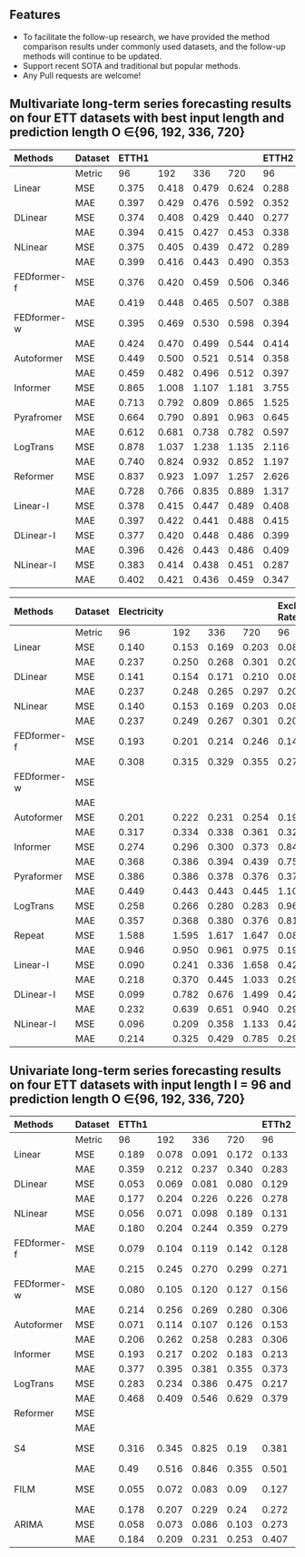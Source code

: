 ## Features
- To facilitate the follow-up research, we have provided the method comparison results under commonly used datasets, and the follow-up methods will continue to be updated.
- Support recent SOTA and traditional but popular methods.
- Any Pull requests are welcome!

## Multivariate long-term series forecasting results on four ETT datasets with best input length and prediction length O ∈{96, 192, 336, 720}

|Methods|Dataset|ETTH1| | | |ETTH2| | | |ETTm1| | | |ETTm2| | | |
|:----|:----|:----|:----|:----|:----|:----|:----|:----|:----|:----|:----|:----|:----|:----|:----|:----|:----|
| |Metric|96|192|336|720|96|192|336|720|96|192|336|720|96|192|336|720|
|Linear|MSE|0.375|0.418|0.479|0.624|0.288|0.377|0.452|0.698|0.308|0.340|0.376|0.440|0.168|0.232|0.320|0.413|
| |MAE|0.397|0.429|0.476|0.592|0.352|0.413|0.461|0.595|0.352|0.369|0.393|0.435|0.262|0.308|0.373|0.435|
|DLinear|MSE|0.374|0.408|0.429|0.440|0.277|0.344|0.357|0.394|0.306|0.349|0.375|0.433|0.167|0.221|0.274|0.368|
| |MAE|0.394|0.415|0.427|0.453|0.338|0.381|0.400|0.436|0.348|0.375|0.388|0.422|0.255|0.293|0.327|0.384|
|NLinear|MSE|0.375|0.405|0.439|0.472|0.289|0.383|0.448|0.605|0.299|0.335|0.369|0.425|0.167|0.224|0.281|0.397|
| |MAE|0.399|0.416|0.443|0.490|0.353|0.418|0.465|0.551|0.343|0.365|0.386|0.421|0.260|0.303|0.342|0.421|
|FEDformer-f|MSE|0.376|0.420|0.459|0.506|0.346|0.429|0.496|0.463|0.379|0.426|0.445|0.543|0.203|0.269|0.325|0.421|
| |MAE|0.419|0.448|0.465|0.507|0.388|0.439|0.487|0.474|0.419|0.441|0.459|0.490|0.287|0.328|0.366|0.415|
|FEDformer-w|MSE|0.395|0.469|0.530|0.598|0.394|0.439|0.482|0.500|0.378|0.464|0.508|0.561|0.204|0.316|0.359|0.433|
| |MAE|0.424|0.470|0.499|0.544|0.414|0.445|0.480|0.509|0.418|0.463|0.487|0.515|0.288|0.363|0.387|0.432|
|Autoformer|MSE|0.449|0.500|0.521|0.514|0.358|0.456|0.482|0.515|0.505|0.553|0.621|0.671|0.255|0.281|0.339|0.433|
| |MAE|0.459|0.482|0.496|0.512|0.397|0.452|0.486|0.511|0.475|0.496|0.537|0.561|0.339|0.340|0.372|0.432|
|Informer|MSE|0.865|1.008|1.107|1.181|3.755|5.602|4.721|3.647|0.672|0.795|1.212|1.166|0.365|0.533|1.363|3.379|
| |MAE|0.713|0.792|0.809|0.865|1.525|1.931|1.835|1.625|0.571|0.669|0.871|0.823|0.453|0.563|0.887|1.338|
|Pyrafromer|MSE|0.664|0.790|0.891|0.963|0.645|0.788|0.907|0.963|0.543|0.557|0.754|0.908|0.435|0.730|1.201|3.625|
| |MAE|0.612|0.681|0.738|0.782|0.597|0.683|0.747|0.783|0.510|0.537|0.655|0.724|0.507|0.673|0.845|1.451|
|LogTrans|MSE|0.878|1.037|1.238|1.135|2.116|4.315|1.124|3.188|0.600|0.837|1.124|1.153|0.768|0.989|1.334|3.048|
| |MAE|0.740|0.824|0.932|0.852|1.197|1.635|1.604|1.540|0.546|0.700|0.832|0.820|0.642|0.757|0.872|1.328|
|Reformer|MSE|0.837|0.923|1.097|1.257|2.626|11.120|9.323|3.874|0.538|0.658|0.898|1.102|0.658|1.078|1.549|2.631|
| |MAE|0.728|0.766|0.835|0.889|1.317|2.979|2.769|1.697|0.528|0.592|0.721|0.841|0.619|0.827|0.972|1.242|
| Linear-I |MSE| 0.378 | 0.415 | 0.447 | 0.489 | 0.408 | 0.575 | 0.643 | 1.075 | 0.286 | 0.330 | 0.372 | 0.428 | 0.196 | 0.281 | 0.380 | 0.484 |
|  |MAE| 0.397 | 0.422 | 0.441 | 0.488 | 0.415 | 0.500 | 0.543 | 0.711 | 0.334 | 0.361 | 0.387 | 0.419 | 0.284 | 0.347 | 0.406 | 0.475 |
| DLinear-I |MSE| 0.377 | 0.420 | 0.448 | 0.486 | 0.399 | 0.483 | 0.686 | 1.039 | 0.286 | 0.327 | 0.366 | 0.427 | 0.182 | 0.298 | 0.423 | 0.799 |
|  |MAE| 0.396 | 0.426 | 0.443 | 0.486 | 0.409 | 0.458 | 0.553 | 0.700 | 0.335 | 0.358 | 0.380 | 0.416 | 0.274 | 0.352 | 0.434 | 0.580 |
| NLinear-I |MSE| 0.383 | 0.414 | 0.438 | 0.451 | 0.287 | 0.345 | 0.371 | 0.416 | 0.288 | 0.330 | 0.371 | 0.431 | 0.163 | 0.218 | 0.273 | 0.369 |
|  |MAE| 0.402 | 0.421 | 0.436 | 0.459 | 0.347 | 0.387 | 0.413 | 0.445 | 0.336 | 0.360 | 0.383 | 0.418 | 0.251 | 0.290 | 0.326 | 0.384 |## Multivariate long-term series forecasting results on five popular datasets with input length I = 96 and prediction length O ∈{96, 192, 336, 720}

|Methods|Dataset|Electricity| | | |Exchange Rate| | | |Traffic| | | |Weather| | | |ILI| | | |
|:----|:----|:----|:----|:----|:----|:----|:----|:----|:----|:----|:----|:----|:----|:----|:----|:----|:----|:----|:----|:----|:----|
| |Metric|96|192|336|720|96|192|336|720|96|192|336|720|96|192|336|720|24|36|48|60|
|Linear|MSE|0.140|0.153|0.169|0.203|0.082|0.167|0.328|0.964|0.410|0.423|0.436|0.466|0.176|0.218|0.262|0.326|1.947|2.182|2.256|2.390|
| |MAE|0.237|0.250|0.268|0.301|0.207|0.304|0.432|0.750|0.282|0.287|0.295|0.315|0.236|0.276|0.312|0.365|0.985|1.036|1.060|1.104|
|DLinear|MSE|0.141|0.154|0.171|0.210|0.089|0.180|0.331|1.033|0.410|0.423|0.435|0.464|0.182|0.225|0.271|0.338|1.683|1.703|1.719|1.819|
| |MAE|0.237|0.248|0.265|0.297|0.208|0.300|0.415|0.780|0.279|0.284|0.290|0.307|0.232|0.269|0.301|0.348|0.858|0.859|0.884|0.917|
|NLinear|MSE|0.140|0.153|0.169|0.203|0.081|0.157|0.305|0.643|0.410|0.423|0.436|0.466|0.176|0.220|0.265|0.323|2.215|1.963|2.130|2.368|
| |MAE|0.237|0.249|0.267|0.301|0.203|0.293|0.414|0.601|0.282|0.287|0.296|0.315|0.237|0.282|0.319|0.362|1.081|0.963|1.024|1.096|
|FEDformer-f|MSE|0.193|0.201|0.214|0.246|0.148|0.271|0.460|1.195|0.587|0.604|0.621|0.626|0.217|0.276|0.339|0.403|3.228|2.679|2.622|2.857|
| |MAE|0.308|0.315|0.329|0.355|0.278|0.380|0.500|0.841|0.366|0.373|0.383|0.382|0.296|0.336|0.380|0.428|1.260|1.080|1.078|1.157|
|FEDformer-w|MSE| | | | | | | | | | | | | | | | | | | | |
| |MAE| | | | | | | | | | | | | | | | | | | | |
|Autoformer|MSE|0.201|0.222|0.231|0.254|0.197|0.300|0.509|1.447|0.613|0.616|0.622|0.660|0.266|0.307|0.359|0.419|3.483|3.103|2.669|2.770|
| |MAE|0.317|0.334|0.338|0.361|0.323|0.369|0.524|0.941|0.388|0.382|0.337|0.408|0.336|0.367|0.395|0.428|1.287|1.148|1.085|1.125|
|Informer|MSE|0.274|0.296|0.300|0.373|0.847|1.204|1.672|2.478|0.719|0.696|0.777|0.864|0.300|0.598|0.578|1.059|5.764|4.755|4.763|5.264|
| |MAE|0.368|0.386|0.394|0.439|0.752|0.895|1.036|1.310|0.391|0.379|0.420|0.472|0.384|0.544|0.523|0.741|1.677|1.467|1.469|1.564|
|Pyraformer|MSE|0.386|0.386|0.378|0.376|0.376|1.748|1.874|1.943|2.085|0.867|0.869|0.881|0.896|0.622|0.739|1.004|1.420|7.394|7.551|7.662|
| |MAE|0.449|0.443|0.443|0.445|1.105|1.151|1.172|1.206|0.468|0.467|0.469|0.473|0.556|0.624|0.753|0.934|2.012|2.031|2.057|2.100|
|LogTrans|MSE|0.258|0.266|0.280|0.283|0.968|1.040|1.659|1.941|0.684|0.685|0.734|0.717|0.458|0.658|0.797|0.869|4.480|4.799|4.800|5.278|
| |MAE|0.357|0.368|0.380|0.376|0.812|0.851|1.081|1.127|0.384|0.390|0.408|0.396|0.490|0.589|0.652|0.675|1.444|1.467|1.468|1.560|
|Repeat|MSE|1.588|1.595|1.617|1.647|0.081|0.167|0.305|0.823|2.723|2.756|2.791|2.811|0.259|0.309|0.377|0.465|6.587|7.130|6.575|5.893|
| |MAE|0.946|0.950|0.961|0.975|0.196|0.289|0.396|0.681|1.079|1.087|1.095|1.097|0.254|0.292|0.338|0.394|1.701|1.884|1.798|1.677|
| Linear-I | MSE | 0.090 | 0.241 | 0.336 | 1.658 | 0.425 | 0.438 | 0.452 | 0.482 | 0.134 | 0.148 | 0.164 | 0.201 | 0.146 | 0.188 | 0.242 | 0.317 | 2.161 | 2.204 | 2.240 | 2.424 |
|  | MAE | 0.218 | 0.370 | 0.445 | 1.033 | 0.298 | 0.304 | 0.312 | 0.330 | 0.230 | 0.245 | 0.263 | 0.297 | 0.212 | 0.256 | 0.302 | 0.359 | 1.014 | 1.010 | 1.025 | 1.102 |
| DLinear-I | MSE | 0.099 | 0.782 | 0.676 | 1.499 | 0.426 | 0.438 | 0.452 | 0.483 | 0.134 | 0.148 | 0.164 | 0.201 | 0.144 | 0.187 | 0.240 | 0.317 | 1.999 | 2.142 | 2.203 | 2.475 |
|  | MAE | 0.232 | 0.639 | 0.651 | 0.940 | 0.298 | 0.304 | 0.312 | 0.330 | 0.230 | 0.245 | 0.263 | 0.297 | 0.209 | 0.254 | 0.298 | 0.359 | 0.945 | 0.977 | 1.011 | 1.096 |
| NLinear-I | MSE | 0.096 | 0.209 | 0.358 | 1.133 | 0.423 | 0.435 | 0.447 | 0.476 | 0.134 | 0.150 | 0.167 | 0.206 | 0.144 | 0.187 | 0.240 | 0.318 | 1.686 | 1.619 | 1.679 | 1.821 |
|  | MAE | 0.214 | 0.325 | 0.429 | 0.785 | 0.294 | 0.299 | 0.305 | 0.322 | 0.229 | 0.243 | 0.260 | 0.293 | 0.193 | 0.236 | 0.278 | 0.333 | 0.798 | 0.777 | 0.818 | 0.866 |


## Univariate long-term series forecasting results on four ETT datasets with input length I = 96 and prediction length O ∈{96, 192, 336, 720}

|Methods|Dataset|ETTh1| | | |ETTh2| | | |ETTm1| | | |ETTm2| | | |Paper|Pub.|
|:----|:----|:----|:----|:----|:----|:----|:----|:----|:----|:----|:----|:----|:----|:----|:----|:----|:----|:----|:----|
| |Metric|96|192|336|720|96|192|336|720|96|192|336|720|96|192|336|720| | |
|Linear|MSE|0.189|0.078|0.091|0.172|0.133|0.176|0.213|0.292|0.028|0.043|0.059|0.080|0.066|0.094|0.120|0.175|https://arxiv.org/pdf/2205.13504.pdf|AAAI23|
| |MAE|0.359|0.212|0.237|0.340|0.283|0.330|0.371|0.440|0.125|0.154|0.180|0.211|0.189|0.230|0.263|0.320| | |
|DLinear|MSE|0.053|0.069|0.081|0.080|0.129|0.169|0.194|0.225|0.026|0.039|0.052|0.073|0.063|0.090|0.117|0.170| | |
| |MAE|0.177|0.204|0.226|0.226|0.278|0.324|0.355|0.381|0.122|0.149|0.172|0.207|0.182|0.223|0.259|0.318| | |
|NLinear|MSE|0.056|0.071|0.098|0.189|0.131|0.176|0.209|0.276|0.028|0.045|0.061|0.080|0.063|0.092|0.119|0.175| | |
| |MAE|0.180|0.204|0.244|0.359|0.279|0.329|0.367|0.426|0.123|0.156|0.182|0.210|0.183|0.227|0.261|0.320| | |
|FEDformer-f|MSE|0.079|0.104|0.119|0.142|0.128|0.185|0.231|0.278|0.033|0.058|0.084|0.102|0.067|0.102|0.130|0.178|https://arxiv.org/pdf/2201.12740.pdf|ICML22|
| |MAE|0.215|0.245|0.270|0.299|0.271|0.330|0.378|0.420|0.140|0.186|0.231|0.250|0.198|0.245|0.279|0.325| | |
|FEDformer-w|MSE|0.080|0.105|0.120|0.127|0.156|0.238|0.271|0.288|0.036|0.069|0.071|0.105|0.063|0.110|0.147|0.219| | |
| |MAE|0.214|0.256|0.269|0.280|0.306|0.380|0.412|0.438|0.149|0.206|0.209|0.248|0.189|0.252|0.301|0.368| | |
|Autoformer|MSE|0.071|0.114|0.107|0.126|0.153|0.204|0.246|0.268|0.056|0.081|0.076|0.110|0.065|0.118|0.154|0.182|https://arxiv.org/pdf/2106.13008.pdf|NeurIPS21|
| |MAE|0.206|0.262|0.258|0.283|0.306|0.351|0.389|0.409|0.183|0.216|0.218|0.267|0.189|0.256|0.305|0.335| | |
|Informer|MSE|0.193|0.217|0.202|0.183|0.213|0.227|0.242|0.291|0.109|0.151|0.427|0.438|0.088|0.132|0.180|0.300|https://arxiv.org/pdf/2012.07436.pdf|AAAI21|
| |MAE|0.377|0.395|0.381|0.355|0.373|0.387|0.401|0.439|0.277|0.310|0.591|0.586|0.225|0.283|0.336|0.435| | |
|LogTrans|MSE|0.283|0.234|0.386|0.475|0.217|0.281|0.293|0.218|0.049|0.157|0.289|0.430|0.075|0.129|0.154|0.160| | |
| |MAE|0.468|0.409|0.546|0.629|0.379|0.429|0.437|0.387|0.171|0.317|0.459|0.579|0.208|0.275|0.302|0.321| | |
|Reformer|MSE| | | | | | | | | | | | | | | | | | |
| |MAE| | | | | | | | | | | | | | | | | | |
|S4|MSE|0.316|0.345|0.825|0.19|0.381|0.332|0.655|0.63|0.651|0.19|0.428|0.254|0.153|0.183|0.204|0.482|https://openreview.net/pdf?id=uYLFoz1vlAC|ICLR22|
| |MAE|0.49|0.516|0.846|0.355|0.501|0.458|0.67|0.662|0.733|0.372|0.581|0.433|0.318|0.35|0.367|0.567| | |
|FILM|MSE|0.055|0.072|0.083|0.09|0.127|0.182|0.204|0.241|0.029|0.041|0.053|0.071|0.065|0.094|0.124|0.173|https://arxiv.org/pdf/2205.08897.pdf|NeurIPS 2022|
| |MAE|0.178|0.207|0.229|0.24|0.272|0.335|0.367|0.396|0.127|0.153|0.175|0.205|0.189|0.233|0.274|0.323| | |
|ARIMA|MSE|0.058|0.073|0.086|0.103|0.273|0.315|0.367|0.413|0.033|0.049|0.065|0.089|0.211|0.237|0.264|0.31| | |
| |MAE|0.184|0.209|0.231|0.253|0.407|0.446|0.488|0.519|0.136|0.169|0.196|0.231|0.34|0.371|0.396|0.441| | |


